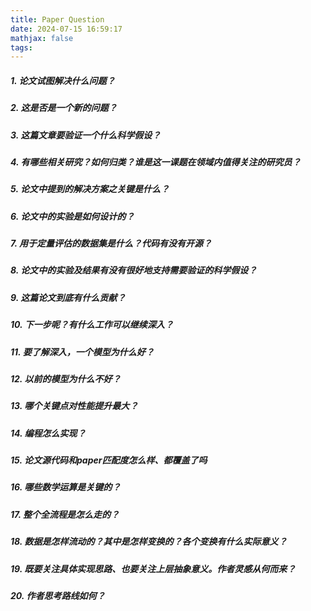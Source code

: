 ```yaml
---
title: Paper Question
date: 2024-07-15 16:59:17
mathjax: false
tags:
---
```

##### 1. 论文试图解决什么问题？
##### 2. 这是否是一个新的问题？
##### 3. 这篇文章要验证一个什么科学假设？
##### 4. 有哪些相关研究？如何归类？谁是这一课题在领域内值得关注的研究员？
##### 5. 论文中提到的解决方案之关键是什么？
##### 6. 论文中的实验是如何设计的？
##### 7. 用于定量评估的数据集是什么？代码有没有开源？
##### 8. 论文中的实验及结果有没有很好地支持需要验证的科学假设？
##### 9. 这篇论文到底有什么贡献？
##### 10. 下一步呢？有什么工作可以继续深入？
##### 11. 要了解深入，一个模型为什么好？
##### 12. 以前的模型为什么不好？
##### 13. 哪个关键点对性能提升最大？
##### 14. 编程怎么实现？
##### 15. 论文源代码和paper匹配度怎么样、都覆盖了吗
##### 16. 哪些数学运算是关键的？
##### 17. 整个全流程是怎么走的？
##### 18. 数据是怎样流动的？其中是怎样变换的？各个变换有什么实际意义？
##### 19. 既要关注具体实现思路、也要关注上层抽象意义。作者灵感从何而来？
##### 20. 作者思考路线如何？
